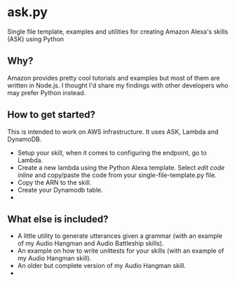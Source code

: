 # ask.py
Single file template, examples and utilities for creating Amazon Alexa's skills (ASK) using Python

## Why?
Amazon provides pretty cool tutorials and examples but most of them are written in Node.js. I thought I'd share my findings with other developers who may prefer Python instead.

## How to get started?
This is intended to work on AWS infrastructure. It uses ASK, Lambda and DynamoDB.
* Setup your skill, when it comes to configuring the endpoint, go to Lambda.
* Create a new lambda using the Python Alexa template. Select *edit code inline* and copy/paste the code from your single-file-template.py file.
* Copy the ARN to the skill.
* Create your Dynamodb table.
* 
## What else is included?
* A little utility to generate utterances given a grammar (with an example of my Audio Hangman and Audio Battleship skills).
* An example on how to write unittests for your skills (with an example of my Audio Hangman skill).
* An older but complete version of my Audio Hangman skill.
* 
